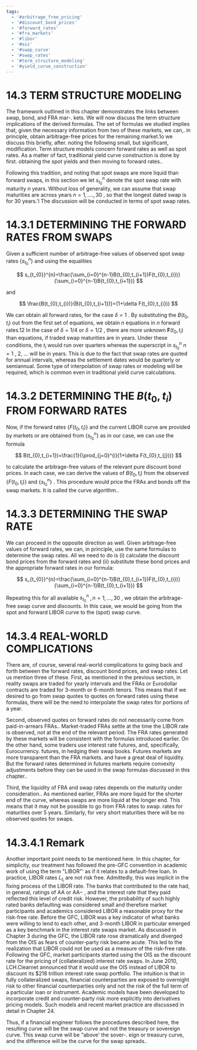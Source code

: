 ```yaml
---
tags:
  - '#arbitrage_free_pricing'
  - '#discount_bond_prices'
  - '#forward_rates'
  - '#fra_markets'
  - '#libor'
  - '#ois'
  - '#swap_curve'
  - '#swap_rates'
  - '#term_structure_modeling'
  - '#yield_curve_construction'
---
```

# 14.3 TERM STRUCTURE MODELING  

The framework outlined in this chapter demonstrates the links between swap, bond, and FRA mar-. kets. We will now discuss the term structure implications of the derived formulas. The set of formulas we studied implies that, given the necessary information from two of these markets, we can,. in principle, obtain arbitrage-free prices for the remaining market.1o we discuss this briefly, after. noting the following small, but significant, modification. Term structure models concern forward rates as well as spot rates. As a matter of fact, traditional yield curve construction is done by first. obtaining the spot yields and then moving to forward rates..  

Following this tradition, and noting that spot swaps are more liquid than forward swaps, in this section we let $s_{t_{0}}^{n}$ denote the spot swap rate with maturity $n$ years. Without loss of generality, we can assume that swap maturities are across years $n=1,....,30$ , so that the longest dated swap is for 30 years.'l The discussion will be conducted in terms of spot swap rates.  

# 14.3.1 DETERMINING THE FORWARD RATES FROM SWAPS  

Given a sufficient number of arbitrage-free values of observed spot swap rates $\left\{s_{t_{0}}^{n}\right\}$ and using the equalities  

$$
s_{t_{0}}^{n}=\frac{\sum_{i=0}^{n-1}B(t_{0},t_{i+1})F(t_{0},t_{i})}{\sum_{i=0}^{n-1}B(t_{0},t_{i+1})}
$$  

and  

$$
\frac{B(t_{0},t_{i})}{B(t_{0},t_{i+1})}=(1+\delta F(t_{0},t_{i}))
$$  

We can obtain all forward rates, for the case $\delta=1$ . By substituting the $B(t_{0},t_{i})$ out from the first set of equations, we obtain $n$ equations in $n$ forward rates.12 In the case of $\delta=1/4$ or $\delta=1/2$ , there are more unknown $\boldsymbol{F}(t_{0},t_{i})$ than equations, if traded swap maturities are in years. Under these conditions, the $t_{i}$ would run over quarters whereas the superscript in $s_{t_{0}}^{n}$ $n=1$ , 2, ... will be in years. This is due to the fact that swap rates are quoted for annual intervals, whereas the settlement dates would be quarterly or semiannual. Some type of interpolation of swap rates or modeling will be required, which is common even in traditional yield curve calculations.  

# 14.3.2 DETERMINING THE $B(t_{0},t_{i})$ FROM FORWARD RATES  

Now, if the forward rates $\{F(t_{0},t_{i})\}$ and the current LIBOR curve are provided by markets or are obtained from $\{s_{t_{0}}^{n}\}$ as in our case, we can use the formula  

$$
B(t_{0},t_{i+1})=\frac{1}{\prod_{j=0}^{i}(1+\delta F(t_{0},t_{j}))}
$$  

to calculate the arbitrage-free values of the relevant pure discount bond prices. In each case, we can derive the values of $B(t_{0},t_{i})$ from the observed $\{F(t_{0},t_{\mathrm{i}})\}$ and $\textstyle\left\{s_{t_{0}}^{n}\right\}$ . This procedure would price the FRAs and bonds off the swap markets. It is called the curve algorithm..  

# 14.3.3 DETERMINING THE SWAP RATE  

We can proceed in the opposite direction as well. Given arbitrage-free values of forward rates, we can, in principle, use the same formulas to determine the swap rates. All we need to do is (i) calculate the discount bond prices from the forward rates and (ii) substitute these bond prices and the appropriate forward rates in our formula:  

$$
s_{t_{0}}^{n}=\frac{\sum_{i=0}^{n-1}B(t_{0},t_{i+1})F(t_{0},t_{i})}{\sum_{i=0}^{n-1}B(t_{0},t_{i+1})}
$$  

Repeating this for all available $s_{t_{0}}^{n}$ $,n=1,...,30$ , we obtain the arbitrage-free swap curve and discounts. In this case, we would be going from the spot and forward LIBOR curve to the (spot) swap curve.  

# 14.3.4 REAL-WORLD COMPLICATIONS  

There are, of course, several real-world complications to going back and forth between the forward rates, discount bond prices, and swap rates. Let us mention three of these. First, as mentioned in the previous section, in reality swaps are traded for yearly intervals and the FRAs or Eurodollar contracts are traded for 3-month or 6-month tenors. This means that if we desired to go from swap quotes to quotes on forward rates using these formulas, there will be the need to interpolate the swap rates for portions of a year.  

Second, observed quotes on forward rates do not necessarily come from paid-in-arrears FRAs.. Market-traded FRAs settle at the time the LIBOR rate is observed, not at the end of the relevant period. The FRA rates generated by these markets will be consistent with the formulas introduced earlier. On the other hand, some traders use interest rate futures, and, specifically, Eurocurrency. futures, in hedging their swap books. Futures markets are more transparent than the FRA markets. and have a great deal of liquidity. But the forward rates determined in futures markets require convexity adjustments before they can be used in the swap formulas discussed in this chapter..  

Third, the liquidity of FRA and swap rates depends on the maturity under consideration.. As mentioned earlier, FRAs are more liquid for the shorter end of the curve, whereas swaps are more liquid at the longer end. This means that it may not be possible to go from FRA rates to swap. rates for maturities over 5 years. Similarly, for very short maturities there will be no observed quotes for swaps.  

# 14.3.4.1 Remark  

Another important point needs to be mentioned here. In this chapter, for simplicity, our treatment has followed the pre-GFC convention in academic work of using the term "LIBOR"' as if it relates to a default-free loan. In practice, LIBOR rates $L_{t_{i}}$ are not risk free. Admittedly, this was implicit in the fixing process of the LIBOR rate. The banks that contributed to the rate had, in general, ratings of AA or $\mathrm{AA-}$ , and the interest rate that they paid reflected this level of credit risk. However, the probability of such highly rated banks defaulting was considered small and therefore market participants and academics considered LIBOR a reasonable proxy for the risk-free rate. Before the GFC, LIBOR was a key indicator of what banks were willing to lend to each other, and 3-month LIBOR in particular emerged as a key benchmark in the interest rate swaps market. As discussed in Chapter 3 during the GFC, the LIBOR rate rose dramatically and diverged from the OIS as fears of counter-party risk became acute. This led to the realization that LIBOR could not be used as a measure of the risk-free rate. Following the GFC, market participants started using the OIS as the discount rate for the pricing of (collateralized) interest rate swaps. In June 2010, LCH.Clearnet announced that it would use the OIS instead of LIBOR to discount its $\$218$ trillion interest rate swap portfolio. The intuition is that in fully collateralized swaps, financial counterparties are exposed to overnight risk to other financial counterparties only and not the risk of the full term of a particular loan or instrument. Academic models have been developed to incorporate credit and counter-party risk more explicitly into derivatives pricing models. Such models and recent market practice are discussed in detail in Chapter 24.  

Thus, if a financial engineer follows the procedures described here, the resulting curve will be the swap curve and not the treasury or sovereign curve. This swap curve will be "above' the sover-. eign or treasury curve, and the difference will be the curve for the swap spreads..  
